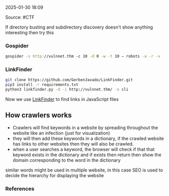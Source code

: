 
2025-01-30 18:09

Source: #CTF 

If directory busting and subdirectory discovery doesn't show anything interesting then try this
### Gospider

```sh
gospider -s http://vulnnet.thm -c 10 -d 0 -w -t 10 — robots -a -r -v
```
### LinkFinder

```sh
git clone https://github.com/GerbenJavado/LinkFinder.git
pip3 install -r requirements.txt  
python3 linkfinder.py -d -i http://vulnnet.thm/ -o cli
```
Now we use [LinkFinder](https://github.com/GerbenJavado/LinkFinder) to find links in JavaScript files

## How crawlers works 

- Crawlers will find keywords in a website by spreading throughout the website like an infection (just for visualization)
- they will then add these keywords in a dictionary, if the crawled website has links to other websites then they will also be crawled.
- when a user searches a keyword, the browser will check if that that keyword exists in the dictionary and if exists then return then show the domain corresponding to the word in the dictionary 

similar words might be used in multiple website, in this case SEO is used to decide the hierarchy for displaying the website 






### References
